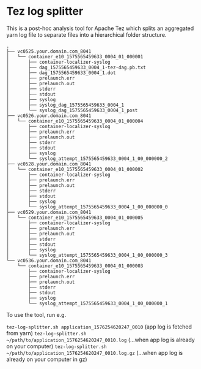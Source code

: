 <!--
  Licensed under the Apache License, Version 2.0 (the "License");
  you may not use this file except in compliance with the License.
  You may obtain a copy of the License at

    http://www.apache.org/licenses/LICENSE-2.0

  Unless required by applicable law or agreed to in writing, software
  distributed under the License is distributed on an "AS IS" BASIS,
  WITHOUT WARRANTIES OR CONDITIONS OF ANY KIND, either express or implied.
  See the License for the specific language governing permissions and
  limitations under the License. See accompanying LICENSE file.
-->

Tez log splitter
=========

This is a post-hoc analysis tool for Apache Tez which splits
an aggregated yarn log file to separate files into a hierarchical folder structure.

```
.
├── vc0525.your.domain.com_8041
│   └── container_e10_1575565459633_0004_01_000001
│       ├── container-localizer-syslog
│       ├── dag_1575565459633_0004_1-tez-dag.pb.txt
│       ├── dag_1575565459633_0004_1.dot
│       ├── prelaunch.err
│       ├── prelaunch.out
│       ├── stderr
│       ├── stdout
│       ├── syslog
│       ├── syslog_dag_1575565459633_0004_1
│       └── syslog_dag_1575565459633_0004_1_post
├── vc0526.your.domain.com_8041
│   └── container_e10_1575565459633_0004_01_000004
│       ├── container-localizer-syslog
│       ├── prelaunch.err
│       ├── prelaunch.out
│       ├── stderr
│       ├── stdout
│       ├── syslog
│       └── syslog_attempt_1575565459633_0004_1_00_000000_2
├── vc0528.your.domain.com_8041
│   └── container_e10_1575565459633_0004_01_000002
│       ├── container-localizer-syslog
│       ├── prelaunch.err
│       ├── prelaunch.out
│       ├── stderr
│       ├── stdout
│       ├── syslog
│       └── syslog_attempt_1575565459633_0004_1_00_000000_0
├── vc0529.your.domain.com_8041
│   └── container_e10_1575565459633_0004_01_000005
│       ├── container-localizer-syslog
│       ├── prelaunch.err
│       ├── prelaunch.out
│       ├── stderr
│       ├── stdout
│       ├── syslog
│       └── syslog_attempt_1575565459633_0004_1_00_000000_3
└── vc0536.your.domain.com_8041
    └── container_e10_1575565459633_0004_01_000003
        ├── container-localizer-syslog
        ├── prelaunch.err
        ├── prelaunch.out
        ├── stderr
        ├── stdout
        ├── syslog
        └── syslog_attempt_1575565459633_0004_1_00_000000_1
```

To use the tool, run e.g.

`tez-log-splitter.sh application_1576254620247_0010`  (app log is fetched from yarn)
`tez-log-splitter.sh ~/path/to/application_1576254620247_0010.log`  (...when app log is already on your computer)
`tez-log-splitter.sh ~/path/to/application_1576254620247_0010.log.gz`  (...when app log is already on your computer in gz)
